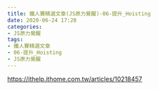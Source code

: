```yaml
---
title: 鐵人賽精選文章(JS原力覺醒)-06-提升_Hoisting
date: 2020-06-24 17:28
categories: 
- JS原力覺醒
tags:
- 鐵人賽精選文章
- 06-提升_Hoisting
- JS原力覺醒
---
```


https://ithelp.ithome.com.tw/articles/10218457